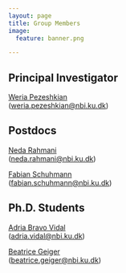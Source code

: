 ```yaml
---
layout: page
title: Group Members 
image:
  feature: banner.png

---
```


## Principal Investigator

[Weria Pezeshkian](/people/weria_pezeshkian)<br />
([weria.pezeshkian@nbi.ku.dk](mailto:weria.pezeshkian@nbi.ku.dk))

## Postdocs

[Neda Rahmani](/people/neda_rahmani)<br />
([neda.rahmani@nbi.ku.dk](mailto:neda.rahmani@nbi.ku.dk))

[Fabian Schuhmann](/people/fabian_schuhmann)<br />
([fabian.schuhmann@nbi.ku.dk](mailto:fabian.schuhmann@nbi.ku.dk))

## Ph.D. Students

[Adria Bravo Vidal](/people/adria_vidal)<br />
([adria.vidal@nbi.ku.dk](mailto:adria.vidal@nbi.ku.dk))


[Beatrice Geiger](/people/beatrice_geiger)<br />
([beatrice.geiger@nbi.ku.dk](mailto:beatrice.geiger@nbi.ku.dk))
